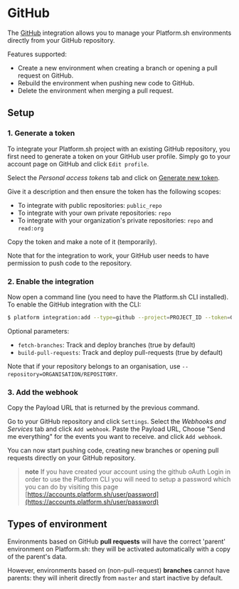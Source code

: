 # GitHub

The [GitHub](https://github.com) integration allows you to manage your
Platform.sh environments directly from your GitHub repository.

Features supported:

* Create a new environment when creating a branch or opening a
    pull request on GitHub.
* Rebuild the environment when pushing new code to GitHub.
* Delete the environment when merging a pull request.

## Setup

### 1. Generate a token

To integrate your Platform.sh project with an existing GitHub
repository, you first need to generate a token on your GitHub user
profile. Simply go to your account page on GitHub and click
`Edit profile`.

Select the *Personal access tokens* tab and click on [Generate new
token](https://github.com/settings/tokens/new).

Give it a description and then ensure the token has the following
scopes:

-   To integrate with public repositories: `public_repo`
-   To integrate with your own private repositories: `repo`
-   To integrate with your organization's private repositories: `repo`
    and `read:org`

Copy the token and make a note of it (temporarily).

Note that for the integration to work, your GitHub user needs to have
permission to push code to the repository.

### 2. Enable the integration

Now open a command line (you need to have the Platform.sh CLI
installed). To enable the GitHub integration with the CLI:

```bash
$ platform integration:add --type=github --project=PROJECT_ID --token=GITHUB-USER-TOKEN --repository=USER/REPOSITORY --build-pull-requests=true --fetch-branches=false
```

Optional parameters:
* `fetch-branches`: Track and deploy branches (true by default)
* `build-pull-requests`: Track and deploy pull-requests (true by default)

Note that if your repository belongs to an organisation, use ``--repository=ORGANISATION/REPOSITORY``.

### 3. Add the webhook

Copy the Payload URL that is returned by the previous command.

Go to your GitHub repository and click `Settings`. Select the *Webhooks
and Services* tab and click `Add webhook`. Paste the Payload URL, Choose
"Send me everything" for the events you want to receive. and click
`Add webhook`.

You can now start pushing code, creating new branches or opening pull
requests directly on your GitHub repository.

> **note**
> If you have created your account using the github oAuth Login in order to use the Platform CLI you will need to setup a
> password which you can do by visiting this page [https://accounts.platform.sh/user/password](https://accounts.platform.sh/user/password)

## Types of environment

Environments based on GitHub **pull requests** will have the correct 'parent' environment on Platform.sh: they will be activated automatically with a copy of the parent's data.

However, environments based on (non-pull-request) **branches** cannot have parents: they will inherit directly from `master` and start inactive by default.
